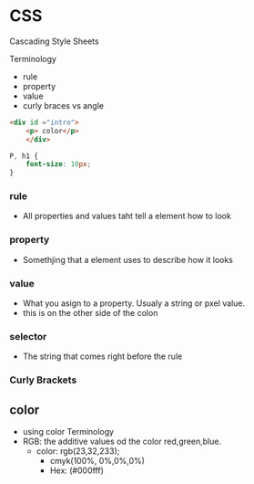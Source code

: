 # CSS

Cascading Style Sheets

Terminology 
-   rule
-   property
-   value
-   curly braces vs angle

```html
<div id ="intro">
    <p> color</p>
    </div>
```

```css
P, h1 {
    font-size: 10px;
}

```
### rule
- All properties and values taht tell a element how to look

### property
- Somethjing that a element uses to describe how it looks

### value
- What you asign to a property. Usualy a string or pxel value.
- this is on the other side of the colon
### selector
- The string that comes right before the rule
### Curly Brackets

## color

- using color Terminology
- RGB: the additive values od the color red,green,blue.
  - color: rgb(23,32,233);
    - cmyk(100%, 0%,0%,0%)
    - Hex: (#000fff)
